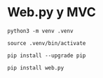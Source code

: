 # Web.py y MVC

```shell
python3 -m venv .venv
```

```shell
source .venv/bin/activate
```

```shell
pip install --upgrade pip
```

```shell
pip install web.py
```

